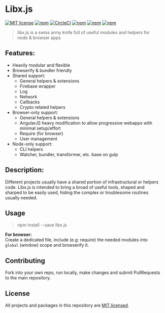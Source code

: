 # Libx.js 

[![MIT license](https://img.shields.io/badge/License-MIT-blue.svg)](/LICENSE)
[![npm](https://img.shields.io/npm/v/libx.js.svg?maxAge=1000)](https://www.npmjs.com/package/libx.js)
[![CircleCI](https://circleci.com/gh/Livshitz/libx.fuser/tree/master.svg?style=shield)](https://circleci.com/gh/Livshitz/libx.fuser)
[![npm](https://img.shields.io/bundlephobia/minzip/libx.js.svg?style=plastic)](https://www.npmjs.com/package/libx.js)
[![npm](https://img.shields.io/bundlephobia/min/libx.js.svg?style=plastic)](https://www.npmjs.com/package/libx.js)
[![npm](https://img.shields.io/github/languages/code-size/livshitz/libx.js.svg?label=source%20code%20size)](https://www.github.com/livshitz/libx.js)

> libx.js is a swiss army knife full of useful modules and helpers for node & browser apps

## Features: 
* Heavily modular and flexible
* Browserify & bundler friendly
* Shared support:
  * General helpers & extensions
  * Firebase wrapper
  * Log
  * Network
  * Callbacks
  * Crypto related helpers
* Browser-only support:
  * General helpers & extensions
  * AngularJS heavy modification to allow progressive webapps with minimal setup/effort
  * Require (for browser)
  * User management
* Node-only support:
  * CLI helpers
  * Watcher, bundler, transformer, etc. base on gulp

## Description:
Different projects usually have a shared portion of infrastructural or helpers code. Libx.js is intended to bring a broad of useful tools, shaped and sharped to be easily used, hiding the complex or troublesome routines usually needed. <br/>



## Usage
> npm install --save libx.js

__For browser:__ <br/>
Create a dedicated file, include (e.g: require) the needed modules into `global` (window) scope and browserify it.

## Contributing

Fork into your own repo, run locally, make changes and submit PullRequests to the main repository.

<!-- 
### Code of Conduct

We have adopted the same Code of Conduct as Facebook that we expect project participants to adhere to. Please read [the full text](https://code.facebook.com/codeofconduct) so that you can understand what actions will and will not be tolerated.

### Contributing Guide

Read our [contributing guide](/CONTRIBUTING.md) to learn about how you can contribute, how to propose improvements or if you are interested in translating the content. -->


## License

All projects and packages in this repository are [MIT licensed](/LICENSE).
